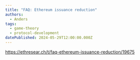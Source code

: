 ```yaml
---
title: "FAQ: Ethereum issuance reduction"
authors:
  - Anders
tags:
  - game-theory
  - protocol-development
datePublished: 2024-05-29T12:00:00.000Z
---
```


<https://ethresear.ch/t/faq-ethereum-issuance-reduction/19675>
